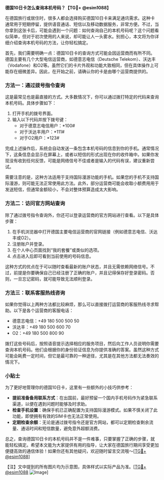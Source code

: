 **德国10日卡怎么查询本机号码？【TG💪+ @esim1088】**

在德国旅行或居住时，很多人都会选择购买德国10日卡来满足通讯需求。这种卡通常用于短期停留，提供语音通话、短信以及移动数据服务，非常方便。不过，当你拿到这张卡后，可能会遇到一个问题：如何查询自己的本机号码呢？这个问题看似简单，但对于初次使用的人来说，却可能让人一头雾水。别担心，本文将为你详细介绍查询本机号码的方法，让你轻松搞定。

首先，我们需要明确一点：德国10日卡的查询方式可能会因运营商而有所不同。德国主要有几个大型电信运营商，如德意志电信（Deutsche Telekom）、沃达丰（Vodafone）和O2等。虽然它们的卡片外观和功能大致相同，但在具体操作上可能存在细微差异。因此，在开始之前，请确认你的卡是由哪个运营商提供的。

### 方法一：通过拨号指令查询

这是最常见也是最直接的方式。大多数情况下，你可以通过拨打特定的代码来查询本机号码。具体步骤如下：

1. 打开手机的拨号界面。
2. 输入以下代码并按下拨号键：
   - 对于德意志电信用户：*100#
   - 对于沃达丰用户：*111#
   - 对于O2用户：*123#

完成上述操作后，系统会自动发送一条包含本机号码的信息到你的手机。通常情况下，这条信息会显示在屏幕上，或者以短信的形式出现在你的收件箱中。如果你发现没有收到任何反馈，可能是网络信号不佳或者是输入的代码有误，建议重新尝试。

需要注意的是，这种方法适用于支持国际漫游功能的手机。如果您的手机不支持国际漫游，则可能无法正常使用此方法。此外，部分运营商可能会收取小额费用用于发送短信，但通常金额较小，不会对整体预算造成太大影响。

### 方法二：访问官方网站查询

除了通过拨号指令查询外，你还可以登录运营商的官方网站进行查看。以下是具体步骤：

1. 在手机浏览器中打开德国主要电信运营商的官网链接（例如德意志电信、沃达丰或O2）。
2. 注册账户并登录。
3. 在个人中心页面找到“我的套餐”或类似的选项。
4. 点击进入后即可看到当前使用的号码信息。

这种方式的优点在于可以随时查看最新的账户状态，并且无需依赖网络信号。不过，前提是你要确保自己已经注册了正确的账户，并且记得保存好登录密码。否则，一旦忘记密码，就可能导致无法顺利登录。

### 方法三：联系客服热线咨询

如果你觉得以上两种方法都比较麻烦，那么可以直接拨打运营商的客服热线寻求帮助。以下是各个运营商的客服电话：

- 德意志电信：+49 180 500 500 50
- 沃达丰：+49 180 500 600 70
- O2：+49 180 500 800 90

拨打这些号码后，按照语音提示选择相应的服务项目，然后向工作人员说明你需要查询本机号码。他们会根据你的身份验证信息为你提供准确的答案。虽然这种方式可能会耗费一定时间，但它是最可靠的一种途径，尤其是在其他方法都无法奏效的情况下。

### 小贴士

为了更好地管理你的德国10日卡，这里有一些额外的小技巧供参考：

- **提前准备备用联系方式**：在出国前，最好预留一个国内手机号码作为紧急联系渠道，以便在遇到问题时能够及时求助。
- **检查手机设置**：确保手机已正确配置为支持国际漫游模式。如果不慎关闭了此功能，即使拥有有效的SIM卡也无法正常使用。
- **定期检查余额**：无论是通过拨号指令还是官方网站，都可以定期检查剩余流量、通话时间和短信数量，避免意外超额消费。

总之，查询德国10日卡的本机号码并不是一件难事，只要掌握了正确的步骤，就能轻松搞定。希望本文能为大家提供有用的指导，让大家在德国旅行期间享受更加便捷高效的通信体验！如果你还有其他疑问，欢迎随时留言交流哦～[[TG💪+ @esim1088](https://t.me/s/esim1088)]

【注】文中提到的所有图片均为示意图，具体样式以实际产品为准。[[TG💪+ @esim1088](https://t.me/s/esim1088) ![Image](https://i.postimg.cc/4NQfJmqS/Snipaste-2025-05-13-00-14-12.png)]